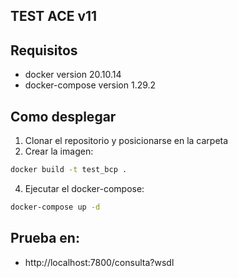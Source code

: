 ## TEST ACE v11

## Requisitos
- docker version 20.10.14
- docker-compose version 1.29.2

## Como desplegar
1. Clonar el repositorio y posicionarse en la carpeta
2. Crear la imagen: 
```bash
docker build -t test_bcp .
```
4. Ejecutar el docker-compose: 
```bash
docker-compose up -d
```
## Prueba en:
- http://localhost:7800/consulta?wsdl
